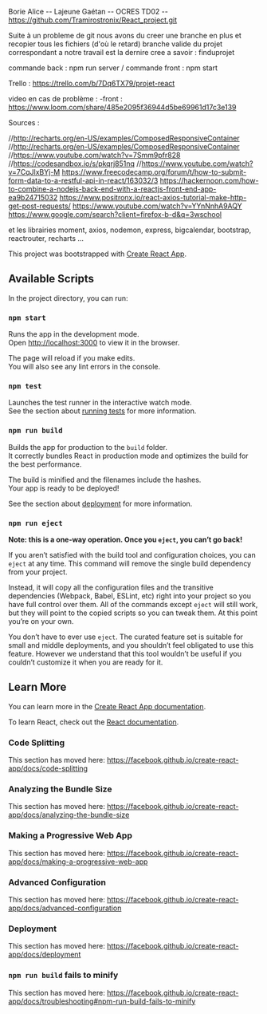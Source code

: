 Borie Alice -- Lajeune Gaétan -- OCRES TD02 -- https://github.com/Tramirostronix/React_project.git

Suite à un probleme de git nous avons du creer une branche en plus et recopier tous les fichiers (d'où le retard) 
branche valide du projet correspondant a notre travail est la dernire cree a savoir : finduprojet

commande back  : npm run server / commande front : npm start

Trello : https://trello.com/b/7Dq6TX79/projet-react

video en cas de problème : 
-front : https://www.loom.com/share/485e2095f36944d5be69961d17c3e139


Sources : 

//http://recharts.org/en-US/examples/ComposedResponsiveContainer
//http://recharts.org/en-US/examples/ComposedResponsiveContainer
//https://www.youtube.com/watch?v=7Smm9pfr828
//https://codesandbox.io/s/pkqrj851nq
//https://www.youtube.com/watch?v=7CqJlxBYj-M
https://www.freecodecamp.org/forum/t/how-to-submit-form-data-to-a-restful-api-in-react/163032/3
https://hackernoon.com/how-to-combine-a-nodejs-back-end-with-a-reactjs-front-end-app-ea9b24715032
https://www.positronx.io/react-axios-tutorial-make-http-get-post-requests/
https://www.youtube.com/watch?v=YYnNnhA9AQY
https://www.google.com/search?client=firefox-b-d&q=3wschool

et les librairies moment, axios, nodemon, express, bigcalendar, bootstrap, reactrouter, recharts ...




This project was bootstrapped with [Create React App](https://github.com/facebook/create-react-app).

## Available Scripts

In the project directory, you can run:

### `npm start`

Runs the app in the development mode.<br />
Open [http://localhost:3000](http://localhost:3000) to view it in the browser.

The page will reload if you make edits.<br />
You will also see any lint errors in the console.

### `npm test`

Launches the test runner in the interactive watch mode.<br />
See the section about [running tests](https://facebook.github.io/create-react-app/docs/running-tests) for more information.

### `npm run build`

Builds the app for production to the `build` folder.<br />
It correctly bundles React in production mode and optimizes the build for the best performance.

The build is minified and the filenames include the hashes.<br />
Your app is ready to be deployed!

See the section about [deployment](https://facebook.github.io/create-react-app/docs/deployment) for more information.

### `npm run eject`

**Note: this is a one-way operation. Once you `eject`, you can’t go back!**

If you aren’t satisfied with the build tool and configuration choices, you can `eject` at any time. This command will remove the single build dependency from your project.

Instead, it will copy all the configuration files and the transitive dependencies (Webpack, Babel, ESLint, etc) right into your project so you have full control over them. All of the commands except `eject` will still work, but they will point to the copied scripts so you can tweak them. At this point you’re on your own.

You don’t have to ever use `eject`. The curated feature set is suitable for small and middle deployments, and you shouldn’t feel obligated to use this feature. However we understand that this tool wouldn’t be useful if you couldn’t customize it when you are ready for it.

## Learn More

You can learn more in the [Create React App documentation](https://facebook.github.io/create-react-app/docs/getting-started).

To learn React, check out the [React documentation](https://reactjs.org/).

### Code Splitting

This section has moved here: https://facebook.github.io/create-react-app/docs/code-splitting

### Analyzing the Bundle Size

This section has moved here: https://facebook.github.io/create-react-app/docs/analyzing-the-bundle-size

### Making a Progressive Web App

This section has moved here: https://facebook.github.io/create-react-app/docs/making-a-progressive-web-app

### Advanced Configuration

This section has moved here: https://facebook.github.io/create-react-app/docs/advanced-configuration

### Deployment

This section has moved here: https://facebook.github.io/create-react-app/docs/deployment

### `npm run build` fails to minify

This section has moved here: https://facebook.github.io/create-react-app/docs/troubleshooting#npm-run-build-fails-to-minify
